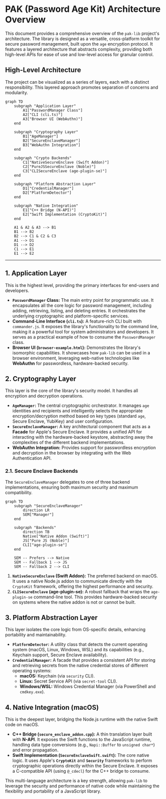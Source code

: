 # PAK (Password Age Kit) Architecture Overview

This document provides a comprehensive overview of the `pak-lib` project's architecture. The library is designed as a versatile, cross-platform toolkit for secure password management, built upon the `age` encryption protocol. It features a layered architecture that abstracts complexity, providing both high-level APIs for ease of use and low-level access for granular control.

## High-Level Architecture

The project can be visualized as a series of layers, each with a distinct responsibility. This layered approach promotes separation of concerns and modularity.

```mermaid
graph TD
    subgraph "Application Layer"
        A1["PasswordManager Class"]
        A2["CLI (cli.ts)"]
        A3["Browser UI (WebAuthn)"]
    end

    subgraph "Cryptography Layer"
        B1["AgeManager"]
        B2["SecureEnclaveManager"]
        B3["WebAuthn Integration"]
    end

    subgraph "Crypto Backends"
        C1["NativeSecureEnclave (Swift Addon)"]
        C2["PureJSSecureEnclave (Noble)"]
        C3["CLISecureEnclave (age-plugin-se)"]
    end

    subgraph "Platform Abstraction Layer"
        D1["CredentialManager"]
        D2["PlatformDetector"]
    end

    subgraph "Native Integration"
        E1["C++ Bridge (N-API)"]
        E2["Swift Implementation (CryptoKit)"]
    end

    A1 & A2 & A3 --> B1
    B1 --> B2
    B2 --> C1 & C2 & C3
    A1 --> D1
    D1 --> D2
    C1 --> E1
    E1 --> E2
```

---

## 1. Application Layer

This is the highest level, providing the primary interfaces for end-users and developers.

*   **`PasswordManager` Class:** The main entry point for programmatic use. It encapsulates all the core logic for password management, including adding, retrieving, listing, and deleting entries. It orchestrates the underlying cryptographic and platform-specific services.
*   **Command-Line Interface (`cli.ts`):** A feature-rich CLI built with `commander.js`. It exposes the library's functionality to the command line, making it a powerful tool for system administrators and developers. It serves as a practical example of how to consume the `PasswordManager` class.
*   **Browser UI (`browser-example.html`):** Demonstrates the library's isomorphic capabilities. It showcases how `pak-lib` can be used in a browser environment, leveraging web-native technologies like **WebAuthn** for passwordless, hardware-backed security.

## 2. Cryptography Layer

This layer is the core of the library's security model. It handles all encryption and decryption operations.

*   **`AgeManager`:** The central cryptographic orchestrator. It manages `age` identities and recipients and intelligently selects the appropriate encryption/decryption method based on key types (standard `age`, Secure Enclave, YubiKey) and user configuration.
*   **`SecureEnclaveManager`:** A key architectural component that acts as a **Facade** for Apple's Secure Enclave. It provides a unified API for interacting with the hardware-backed keystore, abstracting away the complexities of the different backend implementations.
*   **WebAuthn Integration:** Provides support for passwordless encryption and decryption in the browser by integrating with the Web Authentication API.

### 2.1. Secure Enclave Backends

The `SecureEnclaveManager` delegates to one of three backend implementations, ensuring both maximum security and maximum compatibility.

```mermaid
graph TD
    subgraph "SecureEnclaveManager"
        direction LR
        SEM["Manager"]
    end

    subgraph "Backends"
        direction TB
        Native["Native Addon (Swift)"]
        JS["Pure JS (Noble)"]
        CLI["age-plugin-se"]
    end

    SEM -- Prefers --> Native
    SEM -- Fallback 1 --> JS
    SEM -- Fallback 2 --> CLI
```

1.  **`NativeSecureEnclave` (Swift Addon):** The preferred backend on macOS. It uses a native Node.js addon to communicate directly with the `CryptoKit` framework, offering the highest performance and security.
2.  **`CLISecureEnclave` (age-plugin-se):** A robust fallback that wraps the `age-plugin-se` command-line tool. This provides hardware-backed security on systems where the native addon is not or cannot be built.

## 3. Platform Abstraction Layer

This layer isolates the core logic from OS-specific details, enhancing portability and maintainability.

*   **`PlatformDetector`:** A utility class that detects the current operating system (macOS, Linux, Windows, WSL) and its capabilities (e.g., Keychain support, Secure Enclave availability).
*   **`CredentialManager`:** A facade that provides a consistent API for storing and retrieving secrets from the native credential stores of different operating systems:
    *   **macOS:** Keychain (via `security` CLI).
    *   **Linux:** Secret Service API (via `secret-tool` CLI).
    *   **Windows/WSL:** Windows Credential Manager (via PowerShell and `cmdkey.exe`).

## 4. Native Integration (macOS)

This is the deepest layer, bridging the Node.js runtime with the native Swift code on macOS.

*   **C++ Bridge (`secure_enclave_addon.cpp`):** A thin translation layer built with **N-API**. It exposes the Swift functions to the JavaScript runtime, handling data type conversions (e.g., `Napi::Buffer` to `unsigned char*`) and error propagation.
*   **Swift Implementation (`SecureEnclaveSwift.swift`):** The core native logic. It uses Apple's **`CryptoKit`** and **`Security`** frameworks to perform cryptographic operations directly within the Secure Enclave. It exposes a C-compatible API (using `@_cdecl`) for the C++ bridge to consume.

This multi-language architecture is a key strength, allowing `pak-lib` to leverage the security and performance of native code while maintaining the flexibility and portability of a JavaScript library.